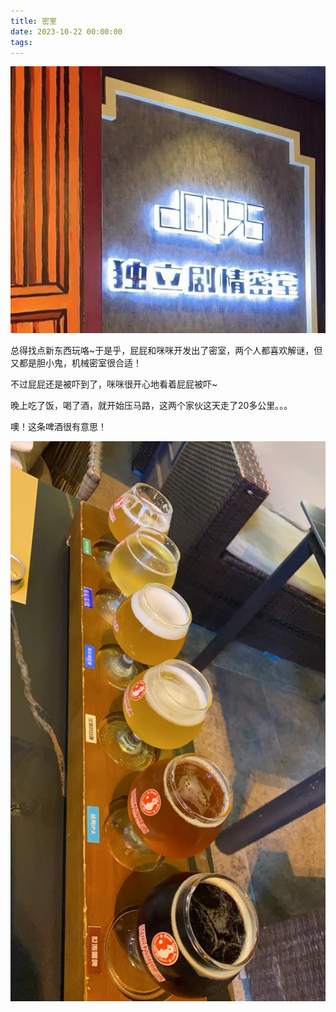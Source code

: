 ```yaml
---
title: 密室
date: 2023-10-22 00:00:00
tags:
---
```


![](/images/secret_chamber-min.jpg)

总得找点新东西玩咯~于是乎，屁屁和咪咪开发出了密室，两个人都喜欢解谜，但又都是胆小鬼，机械密室很合适！

不过屁屁还是被吓到了，咪咪很开心地看着屁屁被吓~

晚上吃了饭，喝了酒，就开始压马路，这两个家伙这天走了20多公里。。。

噢！这条啤酒很有意思！

![](/images/beer-min.jpg)